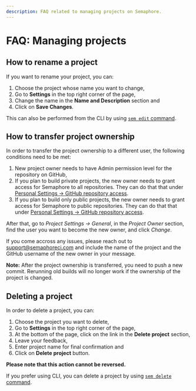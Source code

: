 ```yaml
---
description: FAQ related to managing projects on Semaphore.
---
```


# FAQ: Managing projects

## How to rename a project

If you want to rename your project, you can:

1. Choose the project whose name you want to change,
2. Go to **Settings** in the top right corner of the page,
3. Change the name in the **Name and Description** section and
4. Click on **Save Changes**.

This can also be performed from the CLI by using [`sem edit` command](https://docs.semaphoreci.com/reference/sem-command-line-tool/#sem-edit-examples).

## How to transfer project ownership

In order to transfer the project ownership to a different user, the following 
conditions need to be met:

1. New project owner needs to have Admin permission level for the repository on GitHub,
2. If you plan to build private projects, the new owner needs to grant access 
for Semaphore to all repositories. They can do that that under [Personal Settings -> GitHub repository access](https://me.semaphoreci.com/account).
3. If you plan to build only public projects, the new owner needs to grant access for 
Semaphore to public repositories. They can do that that under [Personal Settings -> GitHub repository access](https://me.semaphoreci.com/account). 

After that, go to _Project Settings -> General_, in the _Project Owner_ section, find the user you want to become the new owner, and click _Change_.

If you come accross any issues, please reach out to [support@semaphoreci.com](mailto:support@semaphoreci.com)
and include the name of the project and the GitHub username of the new owner in your message.

**Note:** After the project ownership is transferred, you need to push a new commit. 
Rerunning old builds will no longer work if the ownership of the project is changed.

## Deleting a project

In order to delete a project, you can:

1. Choose the project you want to delete,
2. Go to **Settings** in the top right corner of the page,
3. At the bottom of the page, click on the link in the **Delete project** section,
4. Leave your feedback,
5. Enter project name for final confirmation and
5. Click on **Delete project** button.

**Please note that this action cannot be reversed.**

If you prefer using CLI, you can delete a project by using [`sem delete` command](https://docs.semaphoreci.com/reference/sem-command-line-tool/#sem-delete-example).

